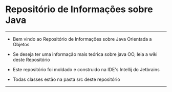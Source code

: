 # Repositório de Informações sobre Java

---
* Bem vindo ao Repositório de Informações sobre Java Orientada a Objetos

* Se deseja ter uma informação mais teórica sobre java OO, leia a wiki deste Repositório

* Este repositório foi moldado e construido na IDE's Intellij do Jetbrains

* Todas classes estão na pasta src deste repositório

---

